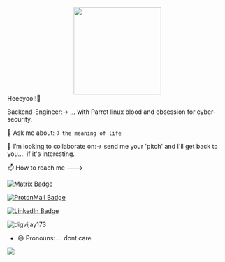 
<div id="header" align="center">
  <img src="https://media.giphy.com/media/xTcnSWYZvafyhEACBO/giphy.gif" width="200"/>
</div>
Heeeyoo!!👋
<p>
<a>
  Backend-Engineer:-> 
   <a href="https://www.credly.com/badges/988b58f6-5576-4c7c-b93b-c4d8dfd7dad3/public_url">...</a>
with Parrot linux blood and obsession for cyber-security.

💬 Ask me about:-> `the meaning of life`
<p>
👯 I’m looking to collaborate on:-> send me your 'pitch' and I'll get back to you.... if it's interesting.
  <p>
📫 How to reach me --->
<p>
<a href="https://matrix.to/#/@aaronms1:matrix.org">
  <img src="https://img.shields.io/badge/Matrix-blue?style=for-the-badge&logo=matrix&logoColor=white" alt="Matrix Badge"/>
<p>
    <p>
<a href="mailto: amsanon1@proton.me">
    <img src="https://img.shields.io/badge/ProtonMail-blue?style=for-the-badge&logo=protonmail&logoColor=white" alt="ProtonMail Badge"/>
    <p>
        <p>
<a href="www.linkedin.com/in/aaron-jrnetworksecurityengineer">
  <img src="https://img.shields.io/badge/LinkedIn-blue?style=for-the-badge&logo=linkedin&logoColor=white" alt="LinkedIn Badge"/>
</a>
  <p>
    <p align="left"> 
      
      
<img src="https://komarev.com/ghpvc/?username=USERNAME&label=Views&color=blue&style=plastic" alt="digvijay173" />
      
      
 <p>

- 😄 Pronouns: ... dont care
<!--

**aaronms1/aaronms1** is a ✨ _special_ ✨ repository because its `README.md` (this file) appears on your GitHub profile.
Here are some ideas to get you started:
- 🔭 I’m currently working on ...
-🌱 I’m currently learning Backend development
- 👯 I’m looking to collaborate on anything
- 🤔 I’m looking for help with ...
- 💬 Ask me about: what I'm working on, as most of the projects are private.
- 📫 How to reach me-->
  <a href="https://github.com/aaronms1">
  <img align="center" src="https://github-readme-stats.vercel.app/api/top-langs/?username=aaronms1&theme=light&hide_langs_below=1" />
</a>
